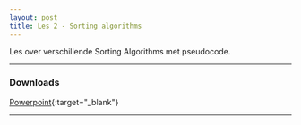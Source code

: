 ```yaml
---
layout: post
title: Les 2 - Sorting algorithms
---
```


Les over verschillende Sorting Algorithms met pseudocode.

***

### Downloads

[Powerpoint](https://drive.google.com/file/d/1SwxflAiKVtE2sPnhi6FlNqZg9zFSXqr8/view?usp=sharing){:target="_blank"}

***